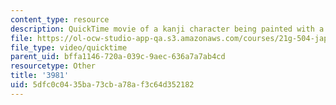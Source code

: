 ```yaml
---
content_type: resource
description: QuickTime movie of a kanji character being painted with a brush.
file: https://ol-ocw-studio-app-qa.s3.amazonaws.com/courses/21g-504-japanese-iv-spring-2009/5dfc0c0435ba73cba78af3c64d352182_3981.mov
file_type: video/quicktime
parent_uid: bffa1146-720a-039c-9aec-636a7a7ab4cd
resourcetype: Other
title: '3981'
uid: 5dfc0c04-35ba-73cb-a78a-f3c64d352182
---
```

